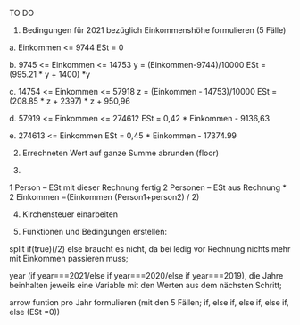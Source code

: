 TO DO

1. Bedingungen für 2021 bezüglich Einkommenshöhe formulieren (5 Fälle)

a. 
Einkommen <= 9744
ESt = 0

b. 
9745 <= Einkommen <= 14753
y = (Einkommen-9744)/10000
ESt = (995.21 * y + 1400) *y

c.
14754 <= Einkommen <= 57918 
z = (Einkommen - 14753)/10000
ESt = (208.85 * z + 2397) * z + 950,96

d.
57919 <= Einkommen <= 274612
ESt = 0,42 * Einkommen - 9136,63  

e.
274613 <= Einkommen
ESt = 0,45 * Einkommen - 17374.99


2. Errechneten Wert auf ganze Summe abrunden (floor)

3. 
1 Person – ESt mit dieser Rechnung fertig
2 Personen – ESt aus Rechnung * 2
Einkommen =(Einkommen (Person1+person2) / 2)

4. Kirchensteuer einarbeiten

5. Funktionen und Bedingungen erstellen: 

split if(true)(/2) else braucht es nicht, da bei ledig vor Rechnung nichts mehr mit Einkommen passieren muss; 

year (if year===2021/else if year===2020/else if year===2019), die Jahre beinhalten jeweils eine Variable mit den Werten aus dem nächsten Schritt;

arrow funtion pro Jahr formulieren (mit den 5 Fällen; if, else if, else if, else if, else (ESt =0))



